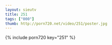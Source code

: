 ```yaml
--- 
layout: sieutv
title: 251
tags: ["000"]
thumb: http://porn720.net/video/251/poster.jpg
---
```

{% include porn720 key="251" %} 
